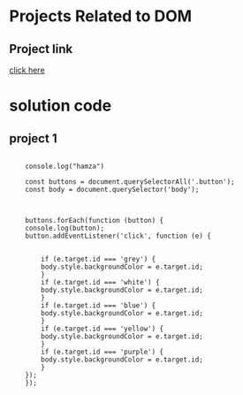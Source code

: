 #  Projects Related to DOM 

## Project link
[click here](https://stackblitz.com/edit/dom-project-chaiaurcode?file=index.html)


# solution code

## project 1

``` jvascript

    console.log("hamza")
    
    const buttons = document.querySelectorAll('.button');
    const body = document.querySelector('body');



    buttons.forEach(function (button) {
    console.log(button);
    button.addEventListener('click', function (e) {


        if (e.target.id === 'grey') {
        body.style.backgroundColor = e.target.id;
        }
        if (e.target.id === 'white') {
        body.style.backgroundColor = e.target.id;
        }
        if (e.target.id === 'blue') {
        body.style.backgroundColor = e.target.id;
        }
        if (e.target.id === 'yellow') {
        body.style.backgroundColor = e.target.id;
        }
        if (e.target.id === 'purple') {
        body.style.backgroundColor = e.target.id;
        }
    });
    });


```